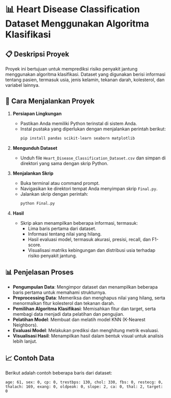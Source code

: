# 📊 Heart Disease Classification Dataset Menggunakan Algoritma Klasifikasi

## 📋 Deskripsi Proyek
Proyek ini bertujuan untuk memprediksi risiko penyakit jantung menggunakan algoritma klasifikasi. Dataset yang digunakan berisi informasi tentang pasien, termasuk usia, jenis kelamin, tekanan darah, kolesterol, dan variabel lainnya.

## 🚀 Cara Menjalankan Proyek

1. **Persiapan Lingkungan**
   - Pastikan Anda memiliki Python terinstal di sistem Anda.
   - Instal pustaka yang diperlukan dengan menjalankan perintah berikut:
     ```bash
     pip install pandas scikit-learn seaborn matplotlib
     ```

2. **Mengunduh Dataset**
   - Unduh file `Heart_Disease_Classification_Dataset.csv` dan simpan di direktori yang sama dengan skrip Python.

3. **Menjalankan Skrip**
   - Buka terminal atau command prompt.
   - Navigasikan ke direktori tempat Anda menyimpan skrip `Final.py`.
   - Jalankan skrip dengan perintah:
     ```bash
     python Final.py
     ```

4. **Hasil**
   - Skrip akan menampilkan beberapa informasi, termasuk:
     - Lima baris pertama dari dataset.
     - Informasi tentang nilai yang hilang.
     - Hasil evaluasi model, termasuk akurasi, presisi, recall, dan F1-score.
     - Visualisasi matriks kebingungan dan distribusi usia terhadap risiko penyakit jantung.

## 📊 Penjelasan Proses

- **Pengumpulan Data**: Mengimpor dataset dan menampilkan beberapa baris pertama untuk memahami strukturnya.
- **Preprocessing Data**: Memeriksa dan menghapus nilai yang hilang, serta menormalkan fitur kolesterol dan tekanan darah.
- **Pemilihan Algoritma Klasifikasi**: Memisahkan fitur dan target, serta membagi data menjadi data pelatihan dan pengujian.
- **Pelatihan Model**: Membuat dan melatih model KNN (K-Nearest Neighbors).
- **Evaluasi Model**: Melakukan prediksi dan menghitung metrik evaluasi.
- **Visualisasi Hasil**: Menampilkan hasil dalam bentuk visual untuk analisis lebih lanjut.

## 📈 Contoh Data
Berikut adalah contoh beberapa baris dari dataset:
```
age: 61, sex: 0, cp: 0, trestbps: 130, chol: 330, fbs: 0, restecg: 0, thalach: 169, exang: 0, oldpeak: 0, slope: 2, ca: 0, thal: 2, target: 0
```

